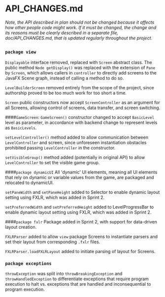 # API_CHANGES.md

*Note, the API described in plan should not be changed because it affects how other people code
 might work. If it must be changed, the change and its reasons must be clearly described in a
  separate file, doc/API_CHANGES.md, that is updated regularly throughout the project.*
  
##

### `package view`

`Displayable` interface removed, replaced with `Screen` abstract class. The public method `Node getDisplay()` was replaced with the extension of `Pane` by `Screen`, which allows callers in `controller` to directly add screens to the JavaFX Scene graph, instead of calling a method to do so.

`LevelBuilderScreen` removed entirely from the scope of the project, since authorship proved to be too much work for too short a time.

`Screen` public constructors now accept `ScreenController` as an argument for all Screens, allowing control of screens, data transfer, and screen switching.

####`GameScreen`:
`GameScreen()` constructor changed to accept `BasicLevel` level as parameter, in accordance with backend change to represent levels as `BasicLevels`.

`setLevelController()` method added to allow communication between `LevelController` and screen, since unforeseen instantiation obstacles prohibited passing `LevelController` in the constructor.

`setVisibleGroup()` method added (potentially in original API) to allow `LevelController` to set the visible game group.

####`package dynamicUI`
All 'dynamic' UI elements, meaning all UI elements that rely on dynamic or variable values from the game, are packaged and relocated to dynamicUI.

`setPaneWidth` and `setPaneHeight` added to Selector to enable dynamic layout setting using FXLR, which was added in Sprint 2.

`setPreferredWidth` and `setPreferredHeight` added to LevelProgressBar to enable dynamic layout setting using FXLR, which was added in Sprint 2.

####`package fxlr`
Package added in Sprint 2, with support for data-driven layout creation.

`FXLRParser` added to allow `view` package Screens to instantiate parsers and set their layout from corresponding `.fxlr` files.

`FXLRParser.loadFXLRLayout` added to initiate parsing of layout for Screens.

### `package exceptions`

`throwException` was split into `throwBreakingException` and `throwHandledException` to differentiate exceptions that require program execution to halt vs. exceptions that are handled and inconsequential to program execution.